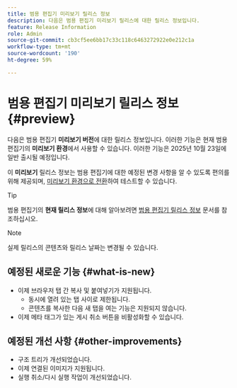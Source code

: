 ```yaml
---
title: 범용 편집기 미리보기 릴리스 정보
description: 다음은 범용 편집기 미리보기 릴리스에 대한 릴리스 정보입니다.
feature: Release Information
role: Admin
source-git-commit: cb3cf5ee6bb17c33c118c6463272922e0e212c1a
workflow-type: tm+mt
source-wordcount: '190'
ht-degree: 59%

---
```



# 범용 편집기 미리보기 릴리스 정보 {#preview}

다음은 범용 편집기 **미리보기 버전**&#x200B;에 대한 릴리스 정보입니다. 이러한 기능은 현재 범용 편집기의 **미리보기 환경**&#x200B;에서 사용할 수 있습니다. 이러한 기능은 2025년 10월 23일에 일반 출시될 예정입니다.

이 **미리보기** 릴리스 정보는 범용 편집기에 대한 예정된 변경 사항을 알 수 있도록 편의를 위해 제공되며, [미리보기 환경으로 전환](/help/sites-cloud/authoring/universal-editor/navigation.md#user-properties)하여 테스트할 수 있습니다.

>[!TIP]
>
>범용 편집기의 **현재 릴리스 정보**&#x200B;에 대해 알아보려면 [범용 편집기 릴리스 정보](/help/release-notes/universal-editor/current.md) 문서를 참조하십시오.

>[!NOTE]
>
>실제 릴리스의 콘텐츠와 릴리스 날짜는 변경될 수 있습니다.

## 예정된 새로운 기능 {#what-is-new}

* 이제 브라우저 탭 간 복사 및 붙여넣기가 지원됩니다.
   * 동시에 열려 있는 탭 사이로 제한됩니다.
   * 콘텐츠를 복사한 다음 새 탭을 여는 기능은 지원되지 않습니다.
* 이제 메타 태그가 있는 게시 취소 버튼을 비활성화할 수 있습니다.

## 예정된 개선 사항 {#other-improvements}

* 구조 트리가 개선되었습니다.
* 이제 연결된 이미지가 지원됩니다.
* 실행 취소/다시 실행 작업이 개선되었습니다.

